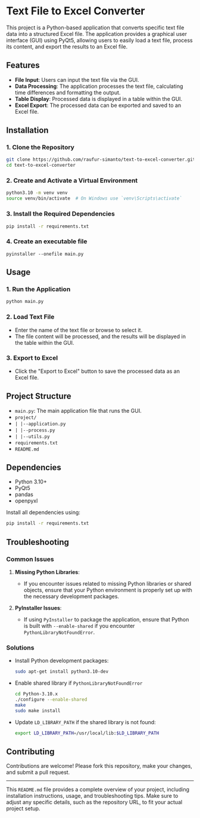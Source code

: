 
# Text File to Excel Converter

This project is a Python-based application that converts specific text file data into a structured Excel file. The application provides a graphical user interface (GUI) using PyQt5, allowing users to easily load a text file, process its content, and export the results to an Excel file.

## Features

- **File Input**: Users can input the text file via the GUI.
- **Data Processing**: The application processes the text file, calculating time differences and formatting the output.
- **Table Display**: Processed data is displayed in a table within the GUI.
- **Excel Export**: The processed data can be exported and saved to an Excel file.

## Installation

### 1. Clone the Repository

```bash
git clone https://github.com/raufur-simanto/text-to-excel-converter.git
cd text-to-excel-converter
```

### 2. Create and Activate a Virtual Environment

```bash
python3.10 -m venv venv
source venv/bin/activate  # On Windows use `venv\Scripts\activate`
```

### 3. Install the Required Dependencies

```bash
pip install -r requirements.txt
```

### 4. Create an executable file
```
pyinstaller --onefile main.py
```

## Usage

### 1. Run the Application

```bash
python main.py
```

### 2. Load Text File

- Enter the name of the text file or browse to select it.
- The file content will be processed, and the results will be displayed in the table within the GUI.

### 3. Export to Excel

- Click the "Export to Excel" button to save the processed data as an Excel file.

## Project Structure

- `main.py`: The main application file that runs the GUI.
- `project/`
- `| |--application.py`
- `| |--process.py`
- `| |--utils.py`
- `requirements.txt`
- `README.md`

## Dependencies

- Python 3.10+
- PyQt5
- pandas
- openpyxl

Install all dependencies using:
```bash
pip install -r requirements.txt
```

## Troubleshooting

### Common Issues

1. **Missing Python Libraries**:
   - If you encounter issues related to missing Python libraries or shared objects, ensure that your Python environment is properly set up with the necessary development packages.

2. **PyInstaller Issues**:
   - If using `PyInstaller` to package the application, ensure that Python is built with `--enable-shared` if you encounter `PythonLibraryNotFoundError`.

### Solutions

- Install Python development packages:
  ```bash
  sudo apt-get install python3.10-dev
  ```

- Enable shared library if `PythonLibraryNotFoundError`
  ```bash
  cd Python-3.10.x
  ./configure --enable-shared
  make
  sudo make install
  ```

- Update `LD_LIBRARY_PATH` if the shared library is not found:
  ```bash
  export LD_LIBRARY_PATH=/usr/local/lib:$LD_LIBRARY_PATH
  ```

## Contributing

Contributions are welcome! Please fork this repository, make your changes, and submit a pull request.

---

This `README.md` file provides a complete overview of your project, including installation instructions, usage, and troubleshooting tips. Make sure to adjust any specific details, such as the repository URL, to fit your actual project setup.